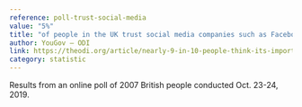 ```yaml
---
reference: poll-trust-social-media
value: "5%"
title: "of people in the UK trust social media companies such as Facebook to use personal data about them ethically"
author: YouGov – ODI
link: https://theodi.org/article/nearly-9-in-10-people-think-its-important-that-organisations-use-personal-data-ethically/
category: statistic
---
```

Results from an online poll of 2007 British people conducted Oct. 23-24, 2019.
